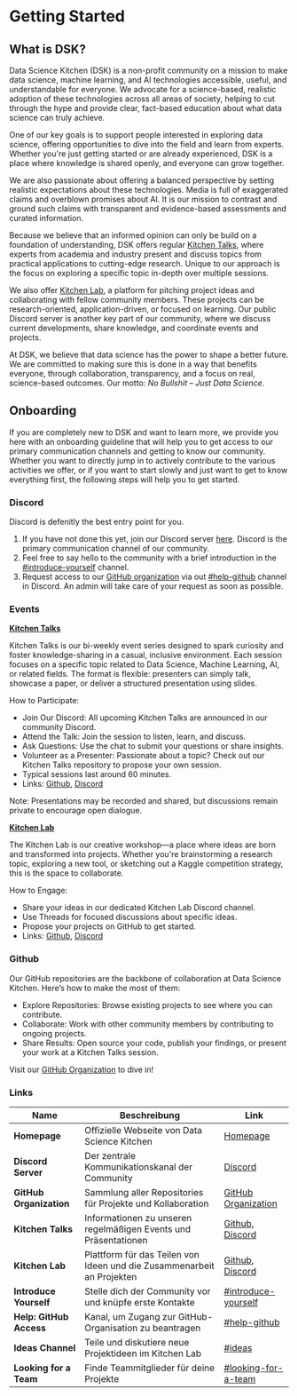 # Getting Started

## What is DSK?

Data Science Kitchen (DSK) is a non-profit community on a mission to make data science, machine learning, and AI technologies accessible, useful, and understandable for everyone. We advocate for a science-based, realistic adoption of these technologies across all areas of society, helping to cut through the hype and provide clear, fact-based education about what data science can truly achieve.

One of our key goals is to support people interested in exploring data science, offering opportunities to dive into the field and learn from experts. Whether you're just getting started or are already experienced, DSK is a place where knowledge is shared openly, and everyone can grow together.

We are also passionate about offering a balanced perspective by setting realistic expectations about these technologies. Media is full of exaggerated claims and overblown promises about AI. It is our mission to contrast and ground such claims with transparent and evidence-based assessments and curated information.

Because we believe that an informed opinion can only be build on a foundation of understanding, DSK offers regular [Kitchen Talks](kitchen_talks.md), where experts from academia and industry present and discuss topics from practical applications to cutting-edge research. Unique to our approach is the focus on exploring a specific topic in-depth over multiple sessions.

We also offer [Kitchen Lab](kitchen_lab.md), a platform for pitching project ideas and collaborating with fellow community members. These projects can be research-oriented, application-driven, or focused on learning. Our public Discord server is another key part of our community, where we discuss current developments, share knowledge, and coordinate events and projects.

At DSK, we believe that data science has the power to shape a better future. We are committed to making sure this is done in a way that benefits everyone, through collaboration, transparency, and a focus on real, science-based outcomes. Our motto: *No Bullshit – Just Data Science*.

## Onboarding

If you are completely new to DSK and want to learn more, we provide you here with an onboarding guideline that will help you to get access to our primary communication channels and getting to know our community. Whether you want to directly jump in to actively contribute to the various activities we offer, or if you want to start slowly and just want to get to know everything first, the following steps will help you to get started.

### Discord

Discord is defenitly the best entry point for you.

1. If you have not done this yet, join our Discord server [here](https://discord.gg/rtpgc6FCGZ). Discord is the primary communication channel of our community.
2. Feel free to say hello to the community with a brief introduction in the [#introduce-yourself](https://discord.com/channels/1266840090987200708/1272650912606982205) channel.
3. Request access to our [GitHub organization](https://github.com/data-science-kitchen) via out [#help-github](https://discord.com/channels/1266840090987200708/1285341289377829038) channel in Discord. An admin will take care of your request as soon as possible.

### Events

**[Kitchen Talks](https://discord.com/channels/1266840090987200708/1269030704982003802)**

Kitchen Talks is our bi-weekly event series designed to spark curiosity and foster knowledge-sharing in a casual, inclusive environment. Each session focuses on a specific topic related to Data Science, Machine Learning, AI, or related fields. The format is flexible: presenters can simply talk, showcase a paper, or deliver a structured presentation using slides.

How to Participate:

- Join Our Discord: All upcoming Kitchen Talks are announced in our community Discord.
- Attend the Talk: Join the session to listen, learn, and discuss.
- Ask Questions: Use the chat to submit your questions or share insights.
- Volunteer as a Presenter: Passionate about a topic? Check out our Kitchen Talks repository to propose your own session.
- Typical sessions last around 60 minutes.
- Links: [Github](https://github.com/data-science-kitchen/kitchen-talks), [Discord](https://discord.com/channels/1266840090987200708/1269030704982003802)

Note: Presentations may be recorded and shared, but discussions remain private to encourage open dialogue.


**[Kitchen Lab](https://discord.com/channels/1266840090987200708/1307100889969856614)**

The Kitchen Lab is our creative workshop—a place where ideas are born and transformed into projects. Whether you're brainstorming a research topic, exploring a new tool, or sketching out a Kaggle competition strategy, this is the space to collaborate.

How to Engage:

- Share your ideas in our dedicated Kitchen Lab Discord channel.
- Use Threads for focused discussions about specific ideas.
- Propose your projects on GitHub to get started.
- Links: [Github](https://github.com/data-science-kitchen/kitchen-lab), [Discord](https://discord.com/channels/1266840090987200708/1266847603534856203)

### Github

Our GitHub repositories are the backbone of collaboration at Data Science Kitchen. Here’s how to make the most of them:

- Explore Repositories: Browse existing projects to see where you can contribute.
- Collaborate: Work with other community members by contributing to ongoing projects.
- Share Results: Open source your code, publish your findings, or present your work at a Kitchen Talks session.

Visit our [GitHub Organization](https://github.com/data-science-kitchen) to dive in!

### Links

| **Name**            | **Beschreibung**                                                                                     | **Link**                                                                                           |
|----------------------|-----------------------------------------------------------------------------------------------------|---------------------------------------------------------------------------------------------------|
| **Homepage**         | Offizielle Webseite von Data Science Kitchen                                                        | [Homepage](https://data-science-kitchen.github.io/cookbook/)                                      |
| **Discord Server**   | Der zentrale Kommunikationskanal der Community                                                      | [Discord](https://discord.gg/rtpgc6FCGZ)                                                         |
| **GitHub Organization** | Sammlung aller Repositories für Projekte und Kollaboration                                         | [GitHub Organization](https://github.com/data-science-kitchen)                                   |
| **Kitchen Talks**    | Informationen zu unseren regelmäßigen Events und Präsentationen                                     | [Github](https://github.com/data-science-kitchen/kitchen-talks), [Discord](https://discord.com/channels/1266840090987200708/1269030704982003802) |
| **Kitchen Lab**      | Plattform für das Teilen von Ideen und die Zusammenarbeit an Projekten                              | [Github](https://github.com/data-science-kitchen/kitchen-lab), [Discord](https://discord.com/channels/1266840090987200708/1266847603534856203) |
| **Introduce Yourself** | Stelle dich der Community vor und knüpfe erste Kontakte                                            | [#introduce-yourself](https://discord.com/channels/1266840090987200708/1272650912606982205)      |
| **Help: GitHub Access** | Kanal, um Zugang zur GitHub-Organisation zu beantragen                                             | [#help-github](https://discord.com/channels/1266840090987200708/1285341289377829038)             |
| **Ideas Channel**    | Teile und diskutiere neue Projektideen im Kitchen Lab                                               | [#ideas](https://discord.com/channels/1266840090987200708/1266847603534856203)                  |
| **Looking for a Team** | Finde Teammitglieder für deine Projekte                                                           | [#looking-for-a-team](https://discord.com/channels/1266840090987200708/1269023783650463774)      |
